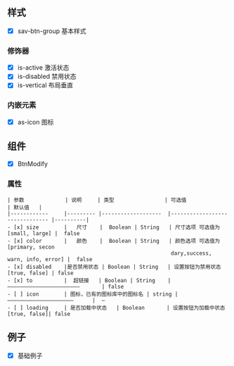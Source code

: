 ## 样式

- [x] sav-btn-group  基本样式

### 修饰器

- [x] is-active  激活状态
- [x] is-disabled  禁用状态
- [x] is-vertical  布局垂直

### 内嵌元素

- [x] as-icon  图标

## 组件

- [x] BtnModify

### 属性

```
| 参数             | 说明     | 类型                | 可选值                          | 默认值   |
|------------     |--------- |-------------------  |------------------------------- |----------|
- [x] size        |   尺寸    |  Boolean | String   | 尺寸选项 可选值为 [small, large] |  false
- [x] color       |   颜色    |  Boolean | String   | 颜色选项 可选值为 [primary, secon
                                                    dary,success, warn, info, error] |  false
- [x] disabled    |是否禁用状态 | Boolean | String   | 设置按钮为禁用状态 [true, false] | false    
- [x] to          |  超链接   | Boolean | String    |   ———————————————————————       | false   
- [ ] icon        | 图标，已有的图标库中的图标名 | string |  —————————————————————      |  —  
- [ ] loading     | 是否加载中状态   | Boolean       | 设置按钮为加载中状态 [true, false]| false  
```

## 例子

- [x] 基础例子